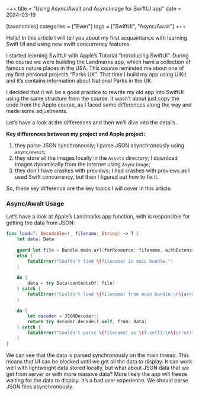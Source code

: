 +++
title = "Using Async/Await and AsyncImage for SwiftUI app"
date = 2024-03-19

[taxonomies]
categories = ["Even"]
tags = ["SwiftUI", "Async/Await"]
+++

Hello! In this article I will tell you about my first acquaintance with learning Swift UI and using new swift concurrency features.

<!-- more -->

I started learning SwiftUI with Apple’s Tutorial “Introducing SwiftUI”. During the course we were building the Landmarks app, which have a collection of famous nature places in the USA. This course reminded me about one of my first personal projects “Parks UK”. That time I build my app using UIKit and it’s contains information about National Parks in the UK.

I decided that it will be a good practice to rewrite my old app into SwiftUI using the same structure from the course. It wasn’t about just copy the code from the Apple course, as I faced some differences along the way and made some adjustments.

Let’s have a look at the differences and then we’ll dive into the details.

**Key differences between my project and Apple project:**

1. they parse JSON synchronously; I parse JSON asynchronously using `async/await`;
2. they store all the images locally in the `Assets` directory; I download images dynamically from the Internet using `AsyncImage`;
3. they don’t have crashes with previews; I had crashes with previews as I used Swift concurrency, but then I figured out how to fix it.

So, these key difference are the key topics I will cover in this article.

### Async/Await Usage

Let’s have a look at Apple’s Landmarks app function, with is responsible for getting the data from JSON:

```swift
func load<T: Decodable>(_ filename: String) -> T {
    let data: Data
    
    guard let file = Bundle.main.url(forResource: filename, withExtension: nil)
    else {
        fatalError("Couldn't find \(filename) in main bundle.")
    }
    
    do {
        data = try Data(contentsOf: file)
    } catch {
        fatalError("Couldn't load \(filename) from main bundle:\n\(error)")
    }
    
    do {
        let decoder = JSONDecoder()
        return try decoder.decode(T.self, from: data)
    } catch {
        fatalError("Couldn't parse \(filename) as \(T.self):\n\(error)")
    }
}
```

We can see that the data is parsed synchronously on the main thread. This means that UI can be blocked until we get all the data to display. It can work well with lightweight data stored locally, but what about JSON data that we get from server or with more massive data? More likely the app will freeze waiting for the data to display. It’s a bad user experience. We should parse JSON files asynchronously.